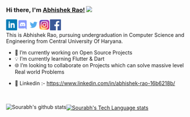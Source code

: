 ### Hi there, I'm [Abhishek Rao!](https://abhishekrao.github.io) <img src="https://raw.githubusercontent.com/MartinHeinz/MartinHeinz/master/wave.gif" width="30px">
<a href="https://www.linkedin.com/in/abhishek-rao-16b6218b/">
  <img align="left" alt="Abhishek Rao | linkedIn" width="30px" src="https://github.com/Abhishek-Rao-191882/AbhishekRao/blob/main/Assets/linkedIn.png" />
</a>
<a href="https://www.linkedin.com/in/abhishek-rao-16b6218b/">
  <img align="left" alt="Abhishek Rao | Discord" width="30px" src="https://github.com/Abhishek-Rao-191882/AbhishekRao/blob/main/Assets/discord.png" />
</a>
<a href="https://twitter.com/Abhishe64042022">
  <img align="left" alt="Abhishek Rao | Twitter" width="30px" src="https://github.com/Abhishek-Rao-191882/AbhishekRao/blob/main/Assets/twitter.png" />
</a>
<a href="https://www.instagram.com/__me_abhishek_rao/">
  <img align="left" alt="Abhishek Rao | Instagram" width="30px" src="https://github.com/Abhishek-Rao-191882/AbhishekRao/blob/main/Assets/instagram.png" />
</a>
<a href="https://www.facebook.com/profile.php?id=100008022662032">
  <img align="left" alt="Abhishek Rao | Facebook" width="30px" src="https://github.com/Abhishek-Rao-191882/AbhishekRao/blob/main/Assets/facebook.png" />
</a>

<br>
<br>
This is Abhishek Rao, pursuing undergraduation in Computer Science and Engineering from Central University Of Haryana. 

- 🔭 I’m currently working on Open Source Projects
- 💡 I’m currently learning Flutter & Dart
- 🌐 I’m looking to collaborate on Projects which can solve massive level Real world Problems
<!-- - 🔗 Portfolio Link :- https://sourabhsaraswat-191939.github.io/my_portfolio/ -->
- 📱 Linkedin :- https://www.linkedin.com/in/abhishek-rao-16b6218b/

<!-- - 🤔 I’m looking for help with 
- 💬 Ask me about ... -->

<br><br>
<a href="https://github.com/Abhishek-Rao-191882/AbhishekRao">
  <img align="left" src="https://github-readme-stats.vercel.app/api?username=Abhishek-Rao-191882&show_icons=true&include_all_commits=true&theme=material-palenight" alt="Sourabh's github stats" />
</a>
<a href="https://github.com/Abhishek-Rao-191882/AbhishekRao">
  <img align="center" src="https://github-readme-stats.vercel.app/api/top-langs/?username=Abhishek-Rao-191882&layout=compact&theme=material-palenight" alt="Sourabh's Tech Language stats" />
</a>
